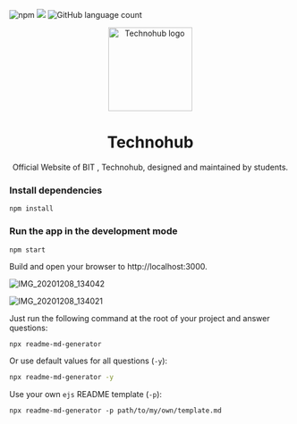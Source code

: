 ![npm](https://img.shields.io/npm/v/npm) <img src="https://img.shields.io/badge/Front--end-React.js-orange" /> ![GitHub language count](https://img.shields.io/github/languages/count/NarayanBavisetti/club-website?style=plastic)


<p align="center">
    <a href="https://club-website.github.io/" target="_blank"><img alt="Technohub logo" title="CSI" src="https://img.collegedekhocdn.com/media/img/institute/logo/Bhilai-Institute-Of-Technology_logo_BITLOGO.jpg" width="150"></a>
</p>

<h1 align="center">Technohub</h1>
<p align="center">Official Website of BIT , Technohub, designed and maintained by students.</p>


### Install dependencies
```
npm install
```
### Run the app in the development mode

```
npm start
```
Build and open your browser to http://localhost:3000.

 


![IMG_20201208_134042](https://user-images.githubusercontent.com/72156168/101497799-5db33980-3991-11eb-9b9f-fa326bc17ba8.jpg)

![IMG_20201208_134021](https://user-images.githubusercontent.com/72156168/101499763-a7048880-3993-11eb-9a43-091b7fa888cf.jpg)


Just run the following command at the root of your project and answer questions:

```sh
npx readme-md-generator
```

Or use default values for all questions (`-y`):

```sh
npx readme-md-generator -y
```

Use your own `ejs` README template (`-p`):

```
npx readme-md-generator -p path/to/my/own/template.md
```







































































































<!-- 
The page will reload if you make edits.<br />
You will also see any lint errors in the console.

### `npm test`

Launches the test runner in the interactive watch mode.<br />
See the section about [running tests](https://facebook.github.io/create-react-app/docs/running-tests) for more information.

### `npm run build`

Builds the app for production to the `build` folder.<br />
It correctly bundles React in production mode and optimizes the build for the best performance.

The build is minified and the filenames include the hashes.<br />
Your app is ready to be deployed!

See the section about [deployment](https://facebook.github.io/create-react-app/docs/deployment) for more information.

### `npm run eject`

**Note: this is a one-way operation. Once you `eject`, you can’t go back!**

If you aren’t satisfied with the build tool and configuration choices, you can `eject` at any time. This command will remove the single build dependency from your project.

Instead, it will copy all the configuration files and the transitive dependencies (webpack, Babel, ESLint, etc) right into your project so you have full control over them. All of the commands except `eject` will still work, but they will point to the copied scripts so you can tweak them. At this point you’re on your own.

You don’t have to ever use `eject`. The curated feature set is suitable for small and middle deployments, and you shouldn’t feel obligated to use this feature. However we understand that this tool wouldn’t be useful if you couldn’t customize it when you are ready for it.

## Learn More

You can learn more in the [Create React App documentation](https://facebook.github.io/create-react-app/docs/getting-started).

To learn React, check out the [React documentation](https://reactjs.org/).

### Code Splitting

This section has moved here: https://facebook.github.io/create-react-app/docs/code-splitting

### Analyzing the Bundle Size

This section has moved here: https://facebook.github.io/create-react-app/docs/analyzing-the-bundle-size

### Making a Progressive Web App

This section has moved here: https://facebook.github.io/create-react-app/docs/making-a-progressive-web-app

### Advanced Configuration

This section has moved here: https://facebook.github.io/create-react-app/docs/advanced-configuration

### Deployment

This section has moved here: https://facebook.github.io/create-react-app/docs/deployment

### `npm run build` fails to minify

This section has moved here: https://facebook.github.io/create-react-app/docs/troubleshooting#npm-run-build-fails-to-minify -->
